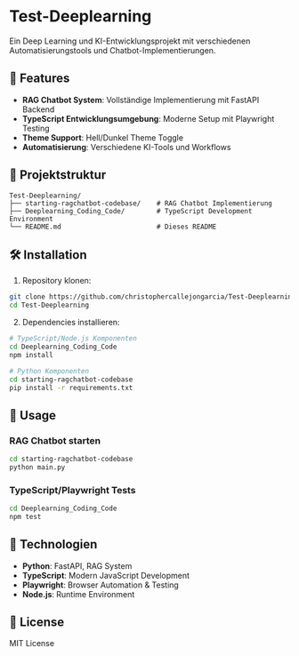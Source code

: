# Test-Deeplearning

Ein Deep Learning und KI-Entwicklungsprojekt mit verschiedenen Automatisierungstools und Chatbot-Implementierungen.

## 🚀 Features

- **RAG Chatbot System**: Vollständige Implementierung mit FastAPI Backend
- **TypeScript Entwicklungsumgebung**: Moderne Setup mit Playwright Testing
- **Theme Support**: Hell/Dunkel Theme Toggle
- **Automatisierung**: Verschiedene KI-Tools und Workflows

## 📁 Projektstruktur

```
Test-Deeplearning/
├── starting-ragchatbot-codebase/    # RAG Chatbot Implementierung
├── Deeplearning_Coding_Code/        # TypeScript Development Environment
└── README.md                        # Dieses README
```

## 🛠️ Installation

1. Repository klonen:
```bash
git clone https://github.com/christophercallejongarcia/Test-Deeplearning.git
cd Test-Deeplearning
```

2. Dependencies installieren:
```bash
# TypeScript/Node.js Komponenten
cd Deeplearning_Coding_Code
npm install

# Python Komponenten
cd starting-ragchatbot-codebase
pip install -r requirements.txt
```

## 🚀 Usage

### RAG Chatbot starten
```bash
cd starting-ragchatbot-codebase
python main.py
```

### TypeScript/Playwright Tests
```bash
cd Deeplearning_Coding_Code
npm test
```

## 🔧 Technologien

- **Python**: FastAPI, RAG System
- **TypeScript**: Modern JavaScript Development
- **Playwright**: Browser Automation & Testing
- **Node.js**: Runtime Environment

## 📝 License

MIT License